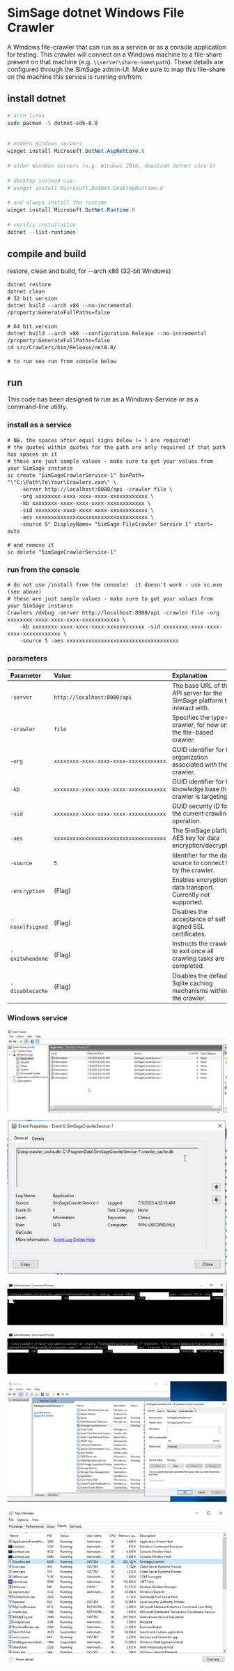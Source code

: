 # SimSage dotnet Windows File Crawler

A Windows file-crawler that can run as a service or as a console application for testing.
This crawler will connect on a Windows machine to a file-share present on that machine (e.g. `\\server\share-name\path`).
These details are configured through the SimSage admin-UI.  Make sure to map this file-share 
on the machine this service is running on/from.

## install dotnet

```bash
# arch linux
sudo pacman -S dotnet-sdk-8.0
```

```powershell

# modern Windows servers
winget install Microsoft.DotNet.AspNetCore.8

# older Windows servers (e.g. Windows 2016, download dotnet core 8)

# desktop instead use: 
# winget install Microsoft.DotNet.DesktopRuntime.8

# and always install the runtime
winget install Microsoft.DotNet.Runtime.8

# verifiy installation
dotnet --list-runtimes
```

## compile and build
restore, clean and build, for --arch x86 (32-bit Windows) 
```
dotnet restore
dotnet clean
# 32 bit version
dotnet build --arch x86 --no-incremental /property:GenerateFullPaths=false

# 64 bit version
dotnet build --arch x86 --configuration Release --no-incremental /property:GenerateFullPaths=false
cd src/Crawlers/bin/Release/net8.0/

# to run see run from console below
```

## run
This code has been designed to run as a Windows-Service or as a command-line utility.

### install as a service
```
# NB. the spaces after equal signs below (= ) are required!
# the quotes within quotes for the path are only required if that path has spaces in it
# these are just sample values - make sure to get your values from your SimSage instance
sc create "SimSageCrawlerService-1" binPath= "\"C:\Path\To\Your\Crawlers.exe\" \
    -server http://localhost:8080/api -crawler file \
    -org xxxxxxxx-xxxx-xxxx-xxxx-xxxxxxxxxxxx \
    -kb xxxxxxxx-xxxx-xxxx-xxxx-xxxxxxxxxxxx \
    -sid xxxxxxxx-xxxx-xxxx-xxxx-xxxxxxxxxxxx \
    -aes xxxxxxxxxxxxxxxxxxxxxxxxxxxxxxxxxxxx \
    -source 5" DisplayName= "SimSage FileCrawler Service 1" start= auto

# and remove it
sc delete "SimSageCrawlerService-1"
```

### run from the console
```
# do not use /install from the console!  it doesn't work - use sc.exe (see above)
# these are just sample values - make sure to get your values from your SimSage instance
Crawlers /debug -server http://localhost:8080/api -crawler file -org xxxxxxxx-xxxx-xxxx-xxxx-xxxxxxxxxxxx \
    -kb xxxxxxxx-xxxx-xxxx-xxxx-xxxxxxxxxxxx -sid xxxxxxxx-xxxx-xxxx-xxxx-xxxxxxxxxxxx \
    -source 5 -aes xxxxxxxxxxxxxxxxxxxxxxxxxxxxxxxxxxxx
```

### parameters
| **Parameter**   | **Value**                              | **Explanation**                                                           |
|:----------------|:---------------------------------------|:--------------------------------------------------------------------------|
| `-server`       | `http://localhost:8080/api`            | The base URL of the API server for the SimSage platform to interact with. |
| `-crawler`      | `file`                                 | Specifies the type of crawler, for now only the file-based crawler.       |
| `-org`          | `xxxxxxxx-xxxx-xxxx-xxxx-xxxxxxxxxxxx` | GUID identifier for the organization associated with the crawler.         |
| `-kb`           | `xxxxxxxx-xxxx-xxxx-xxxx-xxxxxxxxxxxx` | GUID identifier for the knowledge base the crawler is targeting.          |
| `-sid`          | `xxxxxxxx-xxxx-xxxx-xxxx-xxxxxxxxxxxx` | GUID security ID for the current crawling operation.                      |
| `-aes`          | `xxxxxxxxxxxxxxxxxxxxxxxxxxxxxxxxxxxx` | The SimSage platform AES key for data encryption/decryption.              |
| `-source`       | `5`                                    | Identifier for the data source to connect to by the crawler.              |
| `-encryption`   | (Flag)                                 | Enables encryption for data transport.  Currently not supported.          |
| `-noselfsigned` | (Flag)                                 | Disables the acceptance of self-signed SSL certificates.                  |
| `-exitwhendone` | (Flag)                                 | Instructs the crawler to exit once all crawling tasks are completed.      |
| `-disablecache` | (Flag)                                 | Disables the default Sqlite caching mechanisms within the crawler.        |

### Windows service

![Windows Event Log](images/1.png "A view of the Windows Event Log")

![Windows Event Log DB Path](images/6.png "DB Path in Windows Event Log")

![Run from command line](images/2.png "Run from command line")

![Install from command line](images/3.png "Install from command line")

![Service View](images/4.png "Service View")

![Runtime View](images/5.png "Runtime View")

